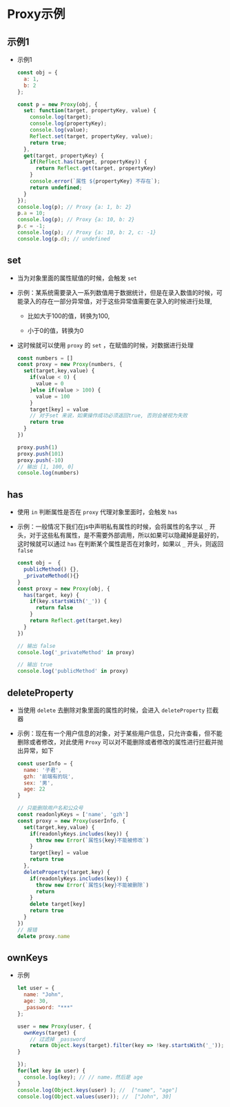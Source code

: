 # Proxy示例

## 示例1

+ 示例1

  ```js
  const obj = {
    a: 1,
    b: 2
  };

  const p = new Proxy(obj, {
    set: function(target, propertyKey, value) {
      console.log(target);
      console.log(propertyKey);
      console.log(value);
      Reflect.set(target, propertyKey, value);
      return true;
    },
    get(target, propertyKey) {
      if(Reflect.has(target, propertyKey)) {
        return Reflect.get(target, propertyKey)
      }
      console.error(`属性 ${propertyKey} 不存在`);
      return undefined;
    }
  });
  console.log(p); // Proxy {a: 1, b: 2}
  p.a = 10;
  console.log(p); // Proxy {a: 10, b: 2}
  p.c = -1;
  console.log(p); // Proxy {a: 10, b: 2, c: -1}
  console.log(p.d); // undefined
  ```

## set

+ 当为对象里面的属性赋值的时候，会触发 `set`

+ 示例：某系统需要录入一系列数值用于数据统计，但是在录入数值的时候，可能录入的存在一部分异常值，对于这些异常值需要在录入的时候进行处理,&#x20;

  + 比如大于100的值，转换为100,&#x20;

  + 小于0的值，转换为0

+ 这时候就可以使用 `proxy` 的 `set` ，在赋值的时候，对数据进行处理

  ```js
  const numbers = []
  const proxy = new Proxy(numbers, {
    set(target,key,value) {
      if(value < 0) {
        value = 0
      }else if(value > 100) {
        value = 100
      }
      target[key] = value
      // 对于set 来说，如果操作成功必须返回true, 否则会被视为失败
      return true
    }
  })

  proxy.push(1)
  proxy.push(101)
  proxy.push(-10)
  // 输出 [1, 100, 0]
  console.log(numbers)
  ```

## has

+ 使用 `in` 判断属性是否在 `proxy` 代理对象里面时，会触发 `has`

+ 示例：一般情况下我们在js中声明私有属性的时候，会将属性的名字以 `_` 开头，对于这些私有属性，是不需要外部调用，所以如果可以隐藏掉是最好的，这时候就可以通过 `has` 在判断某个属性是否在对象时，如果以 `_` 开头，则返回 `false`

  ```js
  const obj =  {
    publicMethod() {},
    _privateMethod(){}
  }
  const proxy = new Proxy(obj, {
    has(target, key) {
      if(key.startsWith('_')) {
        return false
      }
      return Reflect.get(target,key)
    }
  })

  // 输出 false
  console.log('_privateMethod' in proxy)

  // 输出 true
  console.log('publicMethod' in proxy)
  ```

## deleteProperty

+ 当使用 `delete` 去删除对象里面的属性的时候，会进入 `deleteProperty` 拦截器

+ 示例：现在有一个用户信息的对象，对于某些用户信息，只允许查看，但不能删除或者修改，对此使用 `Proxy` 可以对不能删除或者修改的属性进行拦截并抛出异常，如下

  ```js
  const userInfo = {
    name: '子君',
    gzh: '前端有的玩',
    sex: '男',
    age: 22
  }

  // 只能删除用户名和公众号
  const readonlyKeys = ['name', 'gzh']
  const proxy = new Proxy(userInfo, {
    set(target,key,value) {
      if(readonlyKeys.includes(key)) {
        throw new Error(`属性${key}不能被修改`)
      }
      target[key] = value
      return true
    },
    deleteProperty(target,key) {
      if(readonlyKeys.includes(key)) {
        throw new Error(`属性${key}不能被删除`)
        return
      }
      delete target[key]
      return true
    }
  })
  // 报错
  delete proxy.name
  ```

## ownKeys

+ 示例

  ```js
  let user = {
    name: "John",
    age: 30,
    _password: "***"
  };

  user = new Proxy(user, {
    ownKeys(target) {
      // 过滤掉 _password
      return Object.keys(target).filter(key => !key.startsWith('_'));
  }

  });
  for(let key in user) {
    console.log(key); // // name，然后是 age
  }
  console.log(Object.keys(user) ); //  ["name", "age"]
  console.log(Object.values(user)); //  ["John", 30]
  ```
